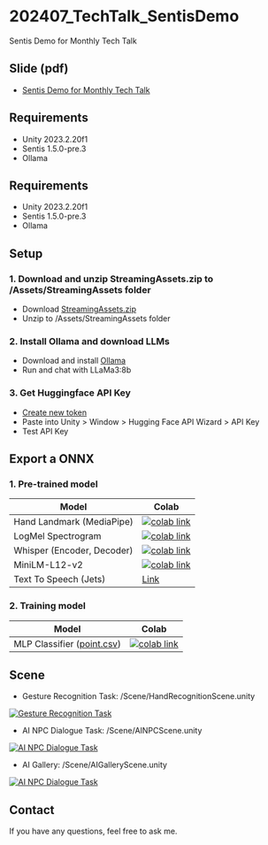 # 202407_TechTalk_SentisDemo
Sentis Demo for Monthly Tech Talk


## Slide (pdf) ###
- [Sentis Demo for Monthly Tech Talk](https://github.com/skykim/202407_TechTalk_SentisDemo/blob/main/Print%20of%2020240725_Unity%20Monthly%20Tech%20Talk_Unity%20Sentis.pdf)


## Requirements ##
- Unity 2023.2.20f1
- Sentis 1.5.0-pre.3
- Ollama


## Requirements ##
- Unity 2023.2.20f1
- Sentis 1.5.0-pre.3
- Ollama


## Setup ##

### 1. Download and unzip StreamingAssets.zip to /Assets/StreamingAssets folder ###
- Download [StreamingAssets.zip](https://drive.google.com/file/d/1Bl4vNthQ9zQvw5SbgpgSmErCBWIFTWG9/view?usp=sharing)
- Unzip to /Assets/StreamingAssets folder

### 2. Install Ollama and download LLMs ###
- Download and install [Ollama](https://github.com/ollama/ollama)
- Run and chat with LLaMa3:8b

### 3. Get Huggingface API Key ###
- [Create new token](https://huggingface.co/settings/tokens)
- Paste into Unity > Window > Hugging Face API Wizard > API Key
- Test API Key


## Export a ONNX ##

### 1. Pre-trained model ###

| Model  | Colab |
| ------------- | ------------- |
| Hand Landmark (MediaPipe)  | <a href="https://colab.research.google.com/drive/1zWyOR1wk-idryt4xiWGxP3P6HsLZE3v4?usp=sharing"><img alt="colab link" src="https://colab.research.google.com/assets/colab-badge.svg" /></a>  |
| LogMel Spectrogram   | <a href="https://colab.research.google.com/drive/1AIH37wtF1WSU6AeZtFy_nG923cSAavmG?usp=sharing"><img alt="colab link" src="https://colab.research.google.com/assets/colab-badge.svg" /></a>  |
| Whisper (Encoder, Decoder)   | <a href="https://colab.research.google.com/drive/1byrBznenpFbIn4hRNHRFLIHXGhXq3nEU?usp=sharing"><img alt="colab link" src="https://colab.research.google.com/assets/colab-badge.svg" /></a>  |
| MiniLM-L12-v2   | <a href="https://colab.research.google.com/drive/1zjKi_6rzW-nGCfcvslKYSzSC-3QwJEw9?usp=sharing"><img alt="colab link" src="https://colab.research.google.com/assets/colab-badge.svg" /></a>  |
| Text To Speech (Jets) | [Link](https://github.com/Masao-Someki/espnet_onnx/) |

### 2. Training model  ###

| Model  | Colab |
| ------------- | ------------- |
| MLP Classifier ([point.csv](https://drive.google.com/file/d/1HK8jjfNpLGJqN469lV-q39ebKRovnRt0/view?usp=sharing))  | <a href="https://colab.research.google.com/drive/1e525r8m5fQ2ZbR0jNfJsX8ei-OdMqSQi?usp=sharing"><img alt="colab link" src="https://colab.research.google.com/assets/colab-badge.svg" /></a>  |


## Scene ##

- Gesture Recognition Task: /Scene/HandRecognitionScene.unity

[![Gesture Recognition Task](https://img.youtube.com/vi/ZUtc2hDuwk8/0.jpg)](https://www.youtube.com/watch?v=ZUtc2hDuwk8)
<!--![demo1-resize](https://github.com/user-attachments/assets/911687a2-f1f0-4956-950c-99c52997ac0f)-->

- AI NPC Dialogue Task: /Scene/AINPCScene.unity

[![AI NPC Dialogue Task](https://img.youtube.com/vi/7UCuDyzBuOM/0.jpg)](https://www.youtube.com/watch?v=7UCuDyzBuOM)
<!--![demo2-resize](https://github.com/user-attachments/assets/0c3fd6f3-e69c-455f-aad8-d20ed34b6d65)-->

- AI Gallery: /Scene/AIGalleryScene.unity

[![AI NPC Dialogue Task](https://img.youtube.com/vi/i4JvkoHogRo/0.jpg)](https://www.youtube.com/watch?v=i4JvkoHogRo)
<!--![demo3-resize](https://github.com/user-attachments/assets/c5580f7d-bad9-4325-8e54-ed4b56b54e11)-->


## Contact ##

If you have any questions, feel free to ask me.
